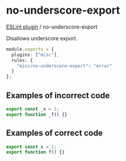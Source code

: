 # no-underscore-export

[ESLint plugin](https://iliubinskii.github.io/eslint-plugin-misc/) / no-underscore-export

Disallows underscore export.

```ts
module.exports = {
  plugins: ["misc"],
  rules: {
    "misc/no-underscore-export": "error"
  }
};
```

## Examples of incorrect code

```ts
export const _x = 1;
export function _f() {}
```

## Examples of correct code

```ts
export const x = 1;
export function f() {}
```